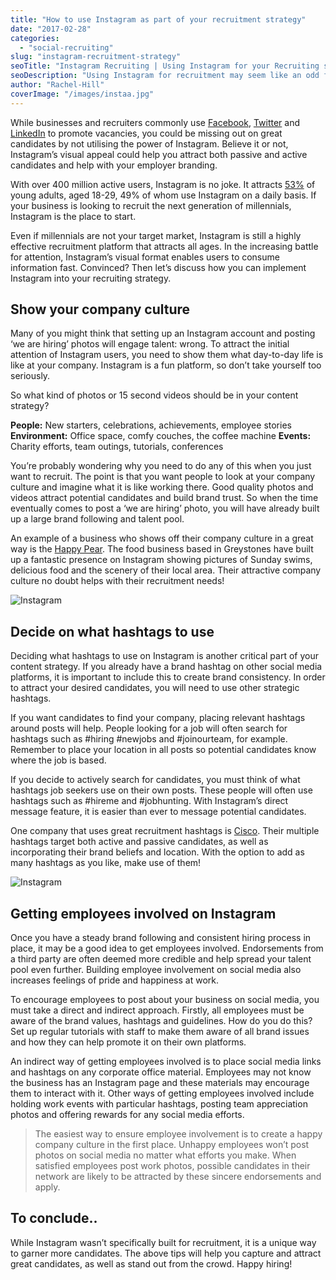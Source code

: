 ```yaml
---
title: "How to use Instagram as part of your recruitment strategy"
date: "2017-02-28"
categories:
  - "social-recruiting"
slug: "instagram-recruitment-strategy"
seoTitle: "Instagram Recruiting | Using Instagram for your Recruiting strategy | HireHive"
seoDescription: "Using Instagram for recruitment may seem like an odd fit, but there has been a big increase in the number of businesses using Instagram for just that. We explore how to use Instagram for your recruitment strategy."
author: "Rachel-Hill"
coverImage: "/images/instaa.jpg"
---
```


While businesses and recruiters commonly use [Facebook](https://www.facebook.com/), [Twitter](https://twitter.com/?lang=en) and [LinkedIn](https://www.linkedin.com/) to promote vacancies, you could be missing out on great candidates by not utilising the power of Instagram. Believe it or not, Instagram’s visual appeal could help you attract both passive and active candidates and help with your employer branding.

With over 400 million active users, Instagram is no joke. It attracts [53%](http://www.pewinternet.org/2015/01/09/demographics-of-key-social-networking-platforms-2/) of young adults, aged 18-29, 49% of whom use Instagram on a daily basis. If your business is looking to recruit the next generation of millennials, Instagram is the place to start.

Even if millennials are not your target market, Instagram is still a highly effective recruitment platform that attracts all ages. In the increasing battle for attention, Instagram’s visual format enables users to consume information fast. Convinced? Then let’s discuss how you can implement Instagram into your recruiting strategy.

## **Show your company culture**

Many of you might think that setting up an Instagram account and posting ‘we are hiring’ photos will engage talent: wrong. To attract the initial attention of Instagram users, you need to show them what day-to-day life is like at your company. Instagram is a fun platform, so don’t take yourself too seriously.

So what kind of photos or 15 second videos should be in your content strategy?

**People:** New starters, celebrations, achievements, employee stories **Environment:** Office space, comfy couches, the coffee machine **Events:** Charity efforts, team outings, tutorials, conferences

You’re probably wondering why you need to do any of this when you just want to recruit. The point is that you want people to look at your company culture and imagine what it is like working there. Good quality photos and videos attract potential candidates and build brand trust. So when the time eventually comes to post a ‘we are hiring’ photo, you will have already built up a large brand following and talent pool.

An example of a business who shows off their company culture in a great way is the [Happy Pear](https://thehappypear.ie/). The food business based in Greystones have built up a fantastic presence on Instagram showing pictures of Sunday swims, delicious food and the scenery of their local area. Their attractive company culture no doubt helps with their recruitment needs!

![Instagram ](/images/The-Happy-Pear.png)

## **Decide on what hashtags to use**

Deciding what hashtags to use on Instagram is another critical part of your content strategy. If you already have a brand hashtag on other social media platforms, it is important to include this to create brand consistency. In order to attract your desired candidates, you will need to use other strategic hashtags.

If you want candidates to find your company, placing relevant hashtags around posts will help. People looking for a job will often search for hashtags such as #hiring #newjobs and #joinourteam, for example. Remember to place your location in all posts so potential candidates know where the job is based.

If you decide to actively search for candidates, you must think of what hashtags job seekers use on their own posts. These people will often use hashtags such as #hireme and #jobhunting. With Instagram’s direct message feature, it is easier than ever to message potential candidates.

One company that uses great recruitment hashtags is [Cisco](http://www.cisco.com/). Their multiple hashtags target both active and passive candidates, as well as incorporating their brand beliefs and location. With the option to add as many hashtags as you like, make use of them!

![Instagram](/images/Cisco.png)

## **Getting employees involved on Instagram**

Once you have a steady brand following and consistent hiring process in place, it may be a good idea to get employees involved. Endorsements from a third party are often deemed more credible and help spread your talent pool even further. Building employee involvement on social media also increases feelings of pride and happiness at work.

To encourage employees to post about your business on social media, you must take a direct and indirect approach. Firstly, all employees must be aware of the brand values, hashtags and guidelines. How do you do this? Set up regular tutorials with staff to make them aware of all brand issues and how they can help promote it on their own platforms.

An indirect way of getting employees involved is to place social media links and hashtags on any corporate office material. Employees may not know the business has an Instagram page and these materials may encourage them to interact with it. Other ways of getting employees involved include holding work events with particular hashtags, posting team appreciation photos and offering rewards for any social media efforts.

> The easiest way to ensure employee involvement is to create a happy company culture in the first place. Unhappy employees won’t post photos on social media no matter what efforts you make. When satisfied employees post work photos, possible candidates in their network are likely to be attracted by these sincere endorsements and apply.

## **To** conclude..

While Instagram wasn’t specifically built for recruitment, it is a unique way to garner more candidates. The above tips will help you capture and attract great candidates, as well as stand out from the crowd. Happy hiring!
